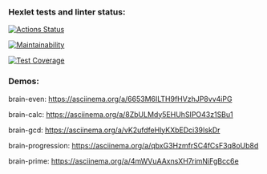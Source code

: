 ### Hexlet tests and linter status:

[![Actions Status](https://github.com/AlexNeva/backend-project-44/actions/workflows/hexlet-check.yml/badge.svg)](https://github.com/AlexNeva/backend-project-44/actions)

[![Maintainability](https://api.codeclimate.com/v1/badges/867a3fcdf855fa29ea13/maintainability)](https://codeclimate.com/github/AlexNeva/backend-project-44/maintainability)

[![Test Coverage](https://api.codeclimate.com/v1/badges/867a3fcdf855fa29ea13/test_coverage)](https://codeclimate.com/github/AlexNeva/backend-project-44/test_coverage)

### Demos:

brain-even: https://asciinema.org/a/6653M6ILTH9fHVzhJP8vv4iPG

brain-calc: https://asciinema.org/a/8ZbULMdy5EHUhSIPO43z1SBu1

brain-gcd: https://asciinema.org/a/vK2ufdfeHlyKXbEDci39IskDr

brain-progression: https://asciinema.org/a/qbxG3HzmfrSC4fCsF3q8oUb8d

brain-prime: https://asciinema.org/a/4mWVuAAxnsXH7rimNiFgBcc6e
